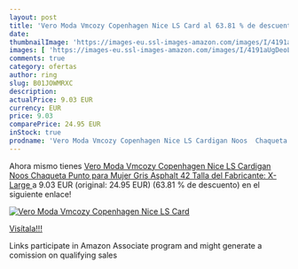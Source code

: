 ```yaml
---
layout: post
title: 'Vero Moda Vmcozy Copenhagen Nice LS Card al 63.81 % de descuento'
date: 
thumbnailImage: 'https://images-eu.ssl-images-amazon.com/images/I/4191aUgDeoL._SL200_.jpg'
images: [ 'https://images-eu.ssl-images-amazon.com/images/I/4191aUgDeoL._SL200_.jpg' ]
comments: true
category: ofertas
author: ring
slug: B01JOWMRXC
description:
actualPrice: 9.03 EUR
currency: EUR
price: 9.03
comparePrice: 24.95 EUR
inStock: true
prodname: 'Vero Moda Vmcozy Copenhagen Nice LS Cardigan Noos  Chaqueta Punto para Mujer  Gris  Asphalt   42  Talla del Fabricante: X-Large '
---
```


Ahora mismo tienes [Vero Moda Vmcozy Copenhagen Nice LS Cardigan Noos  Chaqueta Punto para Mujer  Gris  Asphalt   42  Talla del Fabricante: X-Large ](https://www.amazon.es/dp/B01JOWMRXC/?tag=tolees-21) a 9.03 EUR (original: 24.95 EUR) (63.81 %  de descuento) en el siguiente enlace!

[![Vero Moda Vmcozy Copenhagen Nice LS Card](https://images-eu.ssl-images-amazon.com/images/I/4191aUgDeoL._SL200_.jpg)](https://www.amazon.es/dp/B01JOWMRXC/?tag=tolees-21)

[Visítala!!!](https://www.amazon.es/dp/B01JOWMRXC/?tag=tolees-21)

Links participate in Amazon Associate program and might generate a comission on qualifying sales
